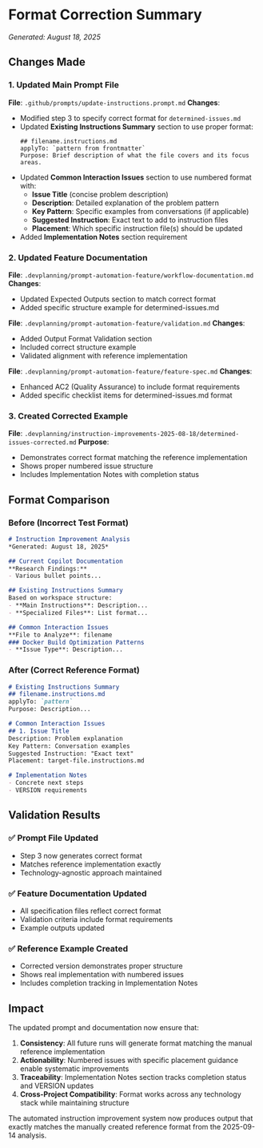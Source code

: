 # Format Correction Summary
*Generated: August 18, 2025*

## Changes Made

### 1. Updated Main Prompt File
**File**: `.github/prompts/update-instructions.prompt.md`
**Changes**: 
- Modified step 3 to specify correct format for `determined-issues.md`
- Updated **Existing Instructions Summary** section to use proper format:
  ```
  ## filename.instructions.md
  applyTo: `pattern from frontmatter`
  Purpose: Brief description of what the file covers and its focus areas.
  ```
- Updated **Common Interaction Issues** section to use numbered format with:
  - **Issue Title** (concise problem description)
  - **Description**: Detailed explanation of the problem pattern
  - **Key Pattern**: Specific examples from conversations (if applicable)
  - **Suggested Instruction**: Exact text to add to instruction files
  - **Placement**: Which specific instruction file(s) should be updated
- Added **Implementation Notes** section requirement

### 2. Updated Feature Documentation
**File**: `.devplanning/prompt-automation-feature/workflow-documentation.md`
**Changes**:
- Updated Expected Outputs section to match correct format
- Added specific structure example for determined-issues.md

**File**: `.devplanning/prompt-automation-feature/validation.md`
**Changes**:
- Added Output Format Validation section
- Included correct structure example
- Validated alignment with reference implementation

**File**: `.devplanning/prompt-automation-feature/feature-spec.md`
**Changes**:
- Enhanced AC2 (Quality Assurance) to include format requirements
- Added specific checklist items for determined-issues.md format

### 3. Created Corrected Example
**File**: `.devplanning/instruction-improvements-2025-08-18/determined-issues-corrected.md`
**Purpose**: 
- Demonstrates correct format matching the reference implementation
- Shows proper numbered issue structure
- Includes Implementation Notes with completion status

## Format Comparison

### Before (Incorrect Test Format)
```markdown
# Instruction Improvement Analysis
*Generated: August 18, 2025*

## Current Copilot Documentation
**Research Findings:**
- Various bullet points...

## Existing Instructions Summary
Based on workspace structure:
- **Main Instructions**: Description...
- **Specialized Files**: List format...

## Common Interaction Issues
**File to Analyze**: filename
### Docker Build Optimization Patterns
- **Issue Type**: Description...
```

### After (Correct Reference Format)
```markdown
# Existing Instructions Summary
## filename.instructions.md
applyTo: `pattern`
Purpose: Description...

# Common Interaction Issues
## 1. Issue Title
Description: Problem explanation
Key Pattern: Conversation examples
Suggested Instruction: "Exact text"
Placement: target-file.instructions.md

# Implementation Notes
- Concrete next steps
- VERSION requirements
```

## Validation Results

### ✅ Prompt File Updated
- Step 3 now generates correct format
- Matches reference implementation exactly
- Technology-agnostic approach maintained

### ✅ Feature Documentation Updated  
- All specification files reflect correct format
- Validation criteria include format requirements
- Example outputs updated

### ✅ Reference Example Created
- Corrected version demonstrates proper structure
- Shows real implementation with numbered issues
- Includes completion tracking in Implementation Notes

## Impact

The updated prompt and documentation now ensure that:
1. **Consistency**: All future runs will generate format matching the manual reference implementation
2. **Actionability**: Numbered issues with specific placement guidance enable systematic improvements
3. **Traceability**: Implementation Notes section tracks completion status and VERSION updates
4. **Cross-Project Compatibility**: Format works across any technology stack while maintaining structure

The automated instruction improvement system now produces output that exactly matches the manually created reference format from the 2025-09-14 analysis.

